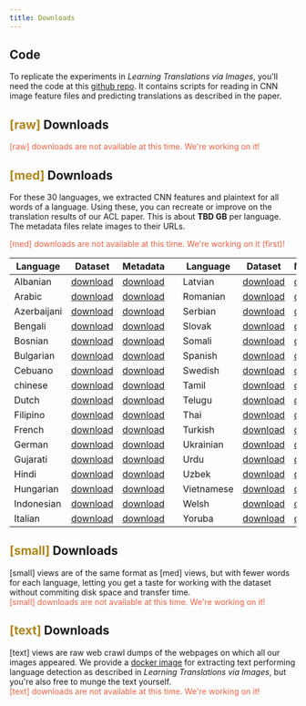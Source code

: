 ```yaml
---
title: Downloads
---
```


## Code

To replicate the experiments in _Learning Translations via Images_, you'll need the code at this [github repo](#).
It contains  scripts for reading in CNN image feature files and predicting translations as described in the paper.

## **<span style="color:#B08519">[raw]</span>** Downloads

<span style="color:#f45f42">[raw] downloads are not available at this time. We're working on it!</span>

## **<span style="color:#B08519">[med]</span>** Downloads

For these 30 languages, we extracted CNN features and plaintext for all words of a language. Using these, you can recreate or improve on the translation results of our ACL paper. This is about **TBD GB** per language.
The metadata files relate images to their URLs.

<span style="color:#f45f42">[med] downloads are not available at this time. We're working on it (first)!</span>


| Language      |  Dataset      |  Metadata  |          | Language      |  Dataset      |  Metadata  |     
| ------------- | ------------- | ---------- | ---- | ------------- | ------------- | ---------- |        
| Albanian | [download](#)  | [download](#) |          | Latvian | [download](#)  | [download](#) |    
| Arabic | [download](#)  | [download](#) |            | Romanian | [download](#)  | [download](#) |    
| Azerbaijani | [download](#)  | [download](#) |       | Serbian | [download](#)  | [download](#) |     
| Bengali | [download](#)  | [download](#) |           | Slovak | [download](#)  | [download](#) |      
| Bosnian | [download](#)  | [download](#) |           | Somali | [download](#)  | [download](#) |      
| Bulgarian | [download](#)  | [download](#) |         | Spanish | [download](#)  | [download](#) |     
| Cebuano | [download](#)  | [download](#) |           | Swedish | [download](#)  | [download](#) |     
| chinese | [download](#)  | [download](#) |           | Tamil | [download](#)  | [download](#) |       
| Dutch | [download](#)  | [download](#) |             | Telugu | [download](#)  | [download](#) |      
| Filipino | [download](#)  | [download](#) |          | Thai | [download](#)  | [download](#) |    
| French | [download](#)  | [download](#) |            | Turkish | [download](#)  | [download](#) |      
| German | [download](#)  | [download](#) |            | Ukrainian | [download](#)  | [download](#) |    
| Gujarati | [download](#)  | [download](#) |          | Urdu | [download](#)  | [download](#) |         
| Hindi | [download](#)  | [download](#) |             | Uzbek | [download](#)  | [download](#) |        
| Hungarian | [download](#)  | [download](#) |         | Vietnamese | [download](#)  | [download](#) |   
| Indonesian | [download](#)  | [download](#) |        | Welsh | [download](#)  | [download](#) |        
| Italian | [download](#)  | [download](#) |           | Yoruba | [download](#)  | [download](#) |  





## **<span style="color:#B08519">[small]</span>** Downloads

[small] views are of the same format as [med] views, but with fewer words for each language, letting you get a taste for working with the dataset without commiting disk space and transfer time. 
<br>
<span style="color:#f45f42">[small] downloads are not available at this time. We're working on it!</span>

## **<span style="color:#B08519">[text]</span>** Downloads

[text] views are raw web crawl dumps of the webpages on which all our images appeared.
We provide a [docker image](#) for extracting text performing language detection as described in _Learning Translations via Images_, but you're also free to munge the text yourself. 
<br>
<span style="color:#f45f42">[text] downloads are not available at this time. We're working on it!</span>


